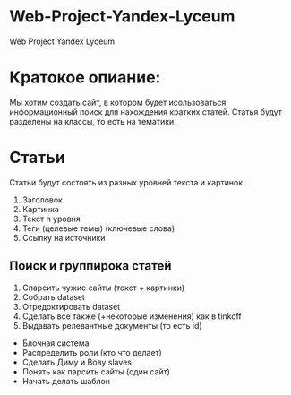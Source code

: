 # Web-Project-Yandex-Lyceum
Web Project Yandex Lyceum


# Кратокое опиание:
Мы хотим создать сайт, в котором будет исользоваться информационный поиск
для нахождения кратких статей. Статья будут разделены на классы, то есть на тематики.


# Статьи 
Статьи будут состоять из разных уровней текста и картинок. 
1) Заголовок
2) Картинка
3) Текст n уровня
4) Теги (целевые темы) (ключевые слова)
5) Ссылку на источники

## Поиск и группирока статей
1) Спарсить чужие сайты (текст + картинки)
2) Собрать dataset
3) Отредоктировать dataset
4) Сделать все также (+некоторые изменения) как в tinkoff
5) Выдавать релевантные документы (то есть id)

* Блочная система
* Распределить роли (кто что делает)
* Сделать Диму и Вову slaves
* Понять как парсить сайты (один сайт)
* Начать делать шаблон
